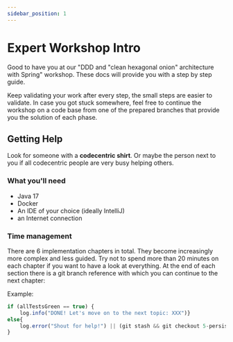 ```yaml
---
sidebar_position: 1
---
```


# Expert Workshop Intro

Good to have you at our "DDD and "clean hexagonal onion" architecture with Spring" workshop.
These docs will provide you with a step by step guide.

Keep validating your work after every step, the small steps are easier to validate.
In case you got stuck somewhere, feel free to continue the workshop on a code base from one of the prepared branches 
that provide you the solution of each phase.

## Getting Help

Look for someone with a **codecentric shirt**.
Or maybe the person next to you if all codecentric people are very busy helping others.

### What you'll need

- Java 17
- Docker
- An IDE of your choice (ideally IntelliJ)
- an Internet connection

### Time management
There are 6 implementation chapters in total. They become increasingly more complex and less guided.
Try not to spend more than 20 minutes on each chapter if you want to have a look at everything.
At the end of each section there is a git branch reference with which you can continue to the next chapter:

Example:
```javascript
if (allTestsGreen == true) {
    log.info("DONE! Let's move on to the next topic: XXX")}
else{
    log.error("Shout for help!") || (git stash && git checkout 5-persist-author-data-done)
}
```
